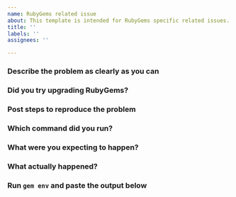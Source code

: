 ```yaml
---
name: RubyGems related issue
about: This template is intended for RubyGems specific related issues.
title: ''
labels: ''
assignees: ''

---
```


<!--

Thank you for contributing to the
[rubygems](https://github.com/rubygems/rubygems) repository, and specifically to
[RubyGems](https://guides.rubygems.org/).

-->

### Describe the problem as clearly as you can

<!--

Replace this with an explanation of the problem you are having. Be as much clear and precise as you can.

-->

### Did you try upgrading RubyGems?

<!--

Make sure you're using the latest version of both RubyGems by running `gem
update --system`.

It's likely that your issue has been fixed in recent versions, so just upgrading
might do the trick, and will also save us some time :)

-->

### Post steps to reproduce the problem

<!--

Fill this with a list of steps maintainers can follow to reproduce your issue.
Note that while you are seeing this issue in your computer, maintainers might
not see the same thing on theirs. There is a number of things that could
influence this:

* How your ruby is setup (OS package, from source, using a version manager).
* How RubyGems is configured.
* The version of each involved piece of software that you are using.
* ...

The more complete the steps to simulate your particular environment are, the
easier it will be for maintainers to reproduce your issue on their machines.

Ideally, we recommend you to set up the list of steps as a
[Dockerfile](https://docs.docker.com/get-started/). A Dockerfile provides a
neutral environment that should give the same results, no matter where it's run.

-->

### Which command did you run?

<!-- Replace this with the specific command that is causing trouble. -->

### What were you expecting to happen?

<!-- Replace this with the results you expected before running the command. -->

### What actually happened?

<!-- Replace this with the actual result you got. Paste the output of your command here. -->

### Run `gem env` and paste the output below

<!-- Replace this with the result of `gem env`. Don't forget to anonymize any private data! -->
